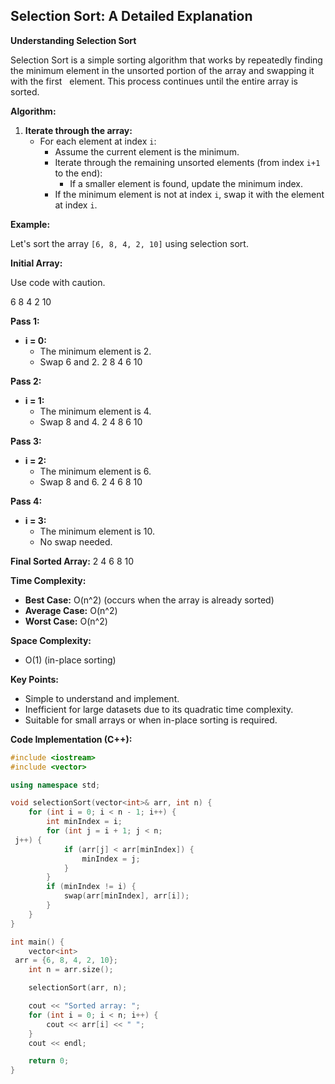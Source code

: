 ## Selection Sort: A Detailed Explanation

**Understanding Selection Sort**

Selection Sort is a simple sorting algorithm that works by repeatedly finding the minimum element in the unsorted portion of the array and swapping it with the first   
 element. This process continues until the entire array is sorted.

**Algorithm:**

1. **Iterate through the array:**
   - For each element at index `i`:
     - Assume the current element is the minimum.
     - Iterate through the remaining unsorted elements (from index `i+1` to the end):
       - If a smaller element is found, update the minimum index.
     - If the minimum element is not at index `i`, swap it with the element at index `i`.

**Example:**

Let's sort the array `[6, 8, 4, 2, 10]` using selection sort.

**Initial Array:**

Use code with caution.

6 8 4 2 10


**Pass 1:**

* **i = 0:**
  - The minimum element is 2.
  - Swap 6 and 2.
2 8 4 6 10


**Pass 2:**

* **i = 1:**
  - The minimum element is 4.
  - Swap 8 and 4.
2 4 8 6 10


**Pass 3:**

* **i = 2:**
  - The minimum element is 6.
  - Swap 8 and 6.
2 4 6 8 10


**Pass 4:**

* **i = 3:**
  - The minimum element is 10.
  - No swap needed.

**Final Sorted Array:**
2 4 6 8 10


**Time Complexity:**

* **Best Case:** O(n^2) (occurs when the array is already sorted)
* **Average Case:** O(n^2)
* **Worst Case:** O(n^2)

**Space Complexity:**
* O(1) (in-place sorting)

**Key Points:**

* Simple to understand and implement.
* Inefficient for large datasets due to its quadratic time complexity.
* Suitable for small arrays or when in-place sorting is required.

**Code Implementation (C++):**

```cpp
#include <iostream>
#include <vector>

using namespace std;

void selectionSort(vector<int>& arr, int n) {
    for (int i = 0; i < n - 1; i++) {
        int minIndex = i;
        for (int j = i + 1; j < n;   
 j++) {
            if (arr[j] < arr[minIndex]) {
                minIndex = j;
            }
        }
        if (minIndex != i) {
            swap(arr[minIndex], arr[i]);
        }
    }
}

int main() {
    vector<int>   
 arr = {6, 8, 4, 2, 10};
    int n = arr.size();

    selectionSort(arr, n);

    cout << "Sorted array: ";
    for (int i = 0; i < n; i++) {
        cout << arr[i] << " ";
    }
    cout << endl;

    return 0;
}
